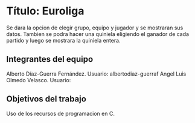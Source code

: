 # Título: Euroliga

Se dara la opcion de elegir grupo, equipo y jugador y se mostraran sus datos.
Tambien se podra hacer una quiniela eligiendo el ganador de cada partido y luego se mostrara la quiniela entera.

## Integrantes del equipo

Alberto Díaz-Guerra Fernández. Usuario: albertodiaz-guerraf
Angel Luis Olmedo Velasco. Usuario: 

## Objetivos del trabajo

Uso de los recursos de programacion en C. 
